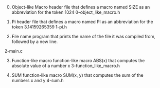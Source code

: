 0. Object-like Macro 
header file that defines a macro named SIZE as an abbreviation for the token 1024
0-object_like_macro.h

1. Pi
header file that defines a macro named PI as an abbreviation for the token 3.14159265359
1-pi.h

2. File name
program that prints the name of the file it was compiled from, followed by a new line.

2-main.c

3. Function-like macro
function-like macro ABS(x) that computes the absolute value of a number x
3-function_like_macro.h

4. SUM
function-like macro SUM(x, y) that computes the sum of the numbers x and y
4-sum.h
